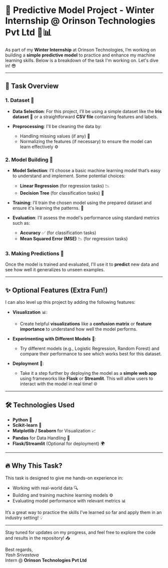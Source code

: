 # 🚀 Predictive Model Project - Winter Internship @ Orinson Technologies Pvt Ltd 🤖📊

As part of my **Winter Internship** at Orinson Technologies, I’m working on building a **simple predictive model** to practice and enhance my machine learning skills. Below is a breakdown of the task I'm working on. Let's dive in! 😎

---

## 📝 **Task Overview**

### 1. **Dataset** 📂
- **Data Selection**: For this project, I’ll be using a simple dataset like the **Iris dataset** 🌸 or a straightforward **CSV file** containing features and labels.
  
- **Preprocessing**: I'll be cleaning the data by:
  - Handling missing values (if any) 🧹
  - Normalizing the features (if necessary) to ensure the model can learn effectively ⚙️

### 2. **Model Building** 🔧

- **Model Selection**: I’ll choose a basic machine learning model that’s easy to understand and implement. Some potential choices:
  - **Linear Regression** (for regression tasks) 📉
  - **Decision Tree** (for classification tasks) 🌳

- **Training**: I’ll train the chosen model using the prepared dataset and ensure it's learning the patterns. 🎯

- **Evaluation**: I’ll assess the model's performance using standard metrics such as:
  - **Accuracy** ✅ (for classification tasks)
  - **Mean Squared Error (MSE)** 📉 (for regression tasks)

### 3. **Making Predictions** 🔮
Once the model is trained and evaluated, I'll use it to **predict** new data and see how well it generalizes to unseen examples.

---

## ✨ **Optional Features (Extra Fun!)**

I can also level up this project by adding the following features:

- **Visualization** 📊: 
  - Create helpful **visualizations** like a **confusion matrix** or **feature importance** to understand how well the model performs. 

- **Experimenting with Different Models** 🧩: 
  - Try different models (e.g., Logistic Regression, Random Forest) and compare their performance to see which works best for this dataset.

- **Deployment** 🚀:
  - Take it a step further by deploying the model as a **simple web app** using frameworks like **Flask** or **Streamlit**. This will allow users to interact with the model in real time! 🌐

---

## 🛠️ **Technologies Used**

- **Python** 🐍
- **Scikit-learn** 🤖
- **Matplotlib / Seaborn** for Visualization 📈
- **Pandas** for Data Handling 📂
- **Flask/Streamlit** (Optional for deployment) 🌍

---

## 🔥 **Why This Task?**

This task is designed to give me hands-on experience in:
- Working with real-world data 🔍
- Building and training machine learning models ⚙️
- Evaluating model performance with relevant metrics 📊

It’s a great way to practice the skills I’ve learned so far and apply them in an industry setting! 💡

---

Stay tuned for updates on my progress, and feel free to explore the code and results in the repository! 📥

Best regards,  
*Yash Srivastava*  
Intern @ **Orinson Technologies Pvt Ltd**
